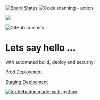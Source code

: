 [![Board Status](https://dev.azure.com/robertxfreeman/aa9a71f9-1e1f-4719-abe7-c15caccfa242/ec9224a5-5587-4006-bba6-a32878769cf9/_apis/work/boardbadge/d1e01b78-9b54-470b-8f82-12b171aca84c)](https://dev.azure.com/robertxfreeman/aa9a71f9-1e1f-4719-abe7-c15caccfa242/_boards/board/t/ec9224a5-5587-4006-bba6-a32878769cf9/Microsoft.RequirementCategory)
![Code scanning - action](https://github.com/robertefreeman/hello-demo/workflows/Code%20scanning%20-%20action/badge.svg)

![](https://github.com/robertefreeman/hello-demo/workflows/Build%20and%20deploy/badge.svg)


![GitHub commits](https://img.shields.io/github/commits-since/Naereen/StrapDown.js/v1.0.0.svg)



# Lets say hello ... 

with automated build, deploy and security!

[Prod Deployment](http://hello.24798a77325c49f9a4b6.eastus2.aksapp.io "Hello APP")

[Staging Deployment](http://hellostaging.24798a77325c49f9a4b6.eastus2.aksapp.io "Hello APP")


[![forthebadge made-with-python](http://ForTheBadge.com/images/badges/made-with-python.svg)](https://www.python.org/)

